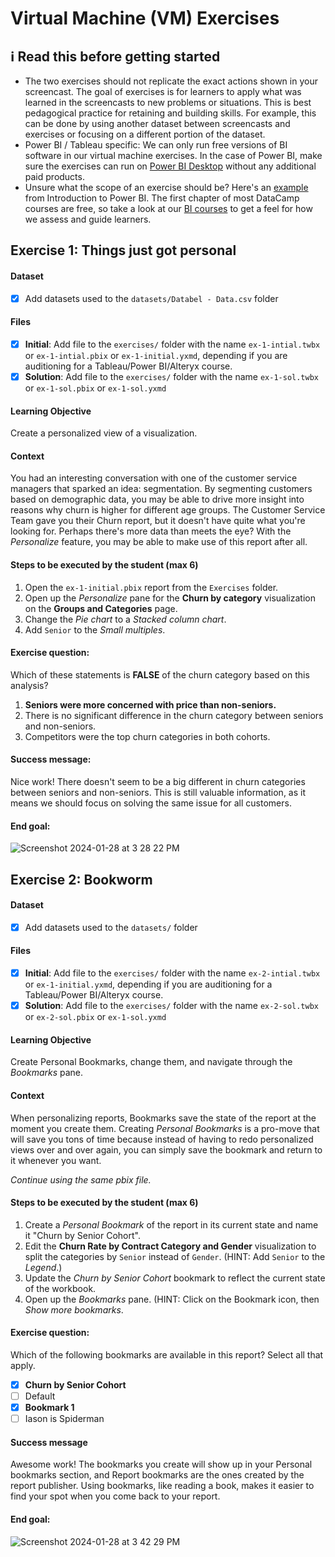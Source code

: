 # Virtual Machine (VM) Exercises

## :information_source: Read this before getting started
- The two exercises should not replicate the exact actions shown in your screencast. The goal of exercises is for learners to apply what was learned in the screencasts to new problems or situations. This is best pedagogical practice for retaining and building skills. For example, this can be done by using another dataset between screencasts and exercises or focusing on a different portion of the dataset.
- Power BI / Tableau specific: We can only run free versions of BI software in our virtual machine exercises. In the case of Power BI, make sure the exercises can run on [Power BI Desktop](https://powerbi.microsoft.com/en-us/desktop/) without any additional paid products. 
- Unsure what the scope of an exercise should be? Here's an [example](https://campus.datacamp.com/courses/introduction-to-power-bi/getting-started-with-power-bi?ex=14) from Introduction to Power BI. The first chapter of most DataCamp courses are free, so take a look at our [BI courses](https://learn.datacamp.com/courses?technologies=Tableau&technologies=Power%20BI) to get a feel for how we assess and guide learners.

## Exercise 1: Things just got personal

#### Dataset

- [x] Add datasets used to the `datasets/Databel - Data.csv` folder

#### Files

- [x] **Initial**: Add file to the `exercises/`  folder with the name `ex-1-intial.twbx` or `ex-1-intial.pbix` or `ex-1-initial.yxmd`, depending if you are auditioning for a Tableau/Power BI/Alteryx course.
- [x] **Solution**: Add file to the `exercises/`  folder with the name `ex-1-sol.twbx` or `ex-1-sol.pbix` or `ex-1-sol.yxmd`

#### Learning Objective

Create a personalized view of a visualization.

#### Context

You had an interesting conversation with one of the customer service managers that sparked an idea: segmentation. By segmenting customers based on demographic data, you may be able to drive more insight into reasons why churn is higher for different age groups. The Customer Service Team gave you their Churn report, but it doesn't have quite what you're looking for. Perhaps there's more data than meets the eye? With the _Personalize_ feature, you may be able to make use of this report after all.

#### Steps to be executed by the student (max 6)

1. Open the `ex-1-initial.pbix` report from the `Exercises` folder.
2. Open up the _Personalize_ pane for the **Churn by category** visualization on the **Groups and Categories** page.
3. Change the _Pie chart_ to a _Stacked column chart_.
4. Add `Senior` to the _Small multiples_.

#### Exercise question:
Which of these statements is **FALSE** of the churn category based on this analysis?

1. **Seniors were more concerned with price than non-seniors.**
2. There is no significant difference in the churn category between seniors and non-seniors.
3. Competitors were the top churn categories in both cohorts.

#### Success message:
Nice work! There doesn't seem to be a big different in churn categories between seniors and non-seniors. This is still valuable information, as it means we should focus on solving the same issue for all customers.

#### End goal:

![Screenshot 2024-01-28 at 3 28 22 PM](https://github.com/nhedwards/sme-bi-course-application/assets/107631815/b0e65e10-ae53-4803-b2a8-5fde954a7070)

## Exercise 2: Bookworm

#### Dataset

- [x] Add datasets used to the `datasets/` folder

#### Files

- [x] **Initial**: Add file to the `exercises/`  folder with the name `ex-2-intial.twbx` or `ex-1-initial.yxmd`, depending if you are auditioning for a Tableau/Power BI/Alteryx course.
- [x] **Solution**: Add file to the `exercises/`  folder with the name `ex-2-sol.twbx` or `ex-2-sol.pbix` or `ex-1-sol.yxmd`

#### Learning Objective

Create Personal Bookmarks, change them, and navigate through the _Bookmarks_ pane.
#### Context

When personalizing reports, Bookmarks save the state of the report at the moment you create them. Creating _Personal Bookmarks_ is a pro-move that will save you tons of time because instead of having to redo personalized views over and over again, you can simply save the bookmark and return to it whenever you want.

_Continue using the same pbix file._

#### Steps to be executed by the student (max 6)

1. Create a _Personal Bookmark_ of the report in its current state and name it "Churn by Senior Cohort".
2. Edit the **Churn Rate by Contract Category and Gender** visualization to split the categories by `Senior` instead of `Gender`. (HINT: Add `Senior` to the _Legend_.)
3. Update the _Churn by Senior Cohort_ bookmark to reflect the current state of the workbook.
4. Open up the _Bookmarks_ pane. (HINT: Click on the Bookmark icon, then _Show more bookmarks_.

#### Exercise question:
Which of the following bookmarks are available in this report? Select all that apply.

- [x] **Churn by Senior Cohort**
- [ ] Default
- [x] **Bookmark 1**
- [ ] Iason is Spiderman

#### Success message
Awesome work! The bookmarks you create will show up in your Personal bookmarks section, and Report bookmarks are the ones created by the report publisher. Using bookmarks, like reading a book, makes it easier to find your spot when you come back to your report.

#### End goal:

![Screenshot 2024-01-28 at 3 42 29 PM](https://github.com/nhedwards/sme-bi-course-application/assets/107631815/b2b04c3f-3fce-47cd-b888-bea1d7727e90)
